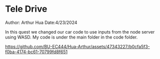 # Tele Drive
Author: Arthur Hua
Date:4/23/2024

In this quest we changed our car code to use inputs from the node server using WASD. My code is under the main folder in the code folder.


https://github.com/BU-EC444/Hua-Arthur/assets/47343227/b0cfa5f3-f0ba-4174-bc61-70799fd8f651

